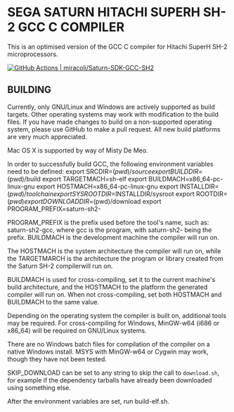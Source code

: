 # SEGA SATURN HITACHI SUPERH SH-2 GCC C COMPILER

This is an optimised version of the GCC C compiler for Hitachi SuperH SH-2 microprocessors.

[![GitHub Actions | miracoli/Saturn-SDK-GCC-SH2](https://github.com/miracoli/Saturn-SDK-GCC-SHmiracoli/Saturn-SDK-GCC-SH2/workflows/building/badge.svg)](https://github.com/miracoli/Saturn-SDK-GCC-SH2/actions?workflow=building)

## BUILDING
Currently, only GNU/Linux and Windows are actively supported as build targets.
Other operating systems may work with modification to the build files.  If you
have made changes to build on a non-supported operating system, please use
GitHub to make a pull request.  All new build platforms are very much
appreciated.

Mac OS X is supported by way of Misty De Meo.

In order to successfully build GCC, the following environment variables need
to be defined:
export SRCDIR=$(pwd)/source
export BUILDDIR=$(pwd)/build
export TARGETMACH=sh-elf
export BUILDMACH=x86_64-pc-linux-gnu
export HOSTMACH=x86_64-pc-linux-gnu
export INSTALLDIR=$(pwd)/toolchain
export SYSROOTDIR=$INSTALLDIR/sysroot
export ROOTDIR=$(pwd)
export DOWNLOADDIR=$(pwd)/download
export PROGRAM_PREFIX=saturn-sh2-

PROGRAM_PREFIX is the prefix used before the tool's name, such as:
saturn-sh2-gcc, where gcc is the program, with saturn-sh2- being the prefix.
BUILDMACH is the development machine the compiler will run on.

The HOSTMACH is the system architecture the compiler will run on, while the
TARGETMARCH is the architecture the program or library created from the Saturn
SH-2 compilerwill run on.

BUILDMACH is used for cross-compiling, set it to the current machine's build
architecture, and the HOSTMACH to the platform the generated compiler will run
on.  When not cross-compiling, set both HOSTMACH and BUILDMACH to the same
value.

Depending on the operating system the compiler is built on, additional tools
may be required.  For cross-compiling for Windows, MinGW-w64 (i686 or x86_64)
will be required on GNU/Linux systems.

There are no Windows batch files for compilation of the compiler on a native
Windows install.  MSYS with MinGW-w64 or Cygwin may work, though they have not
been tested.

SKIP_DOWNLOAD can be set to any string to skip the call to `download.sh`, for
example if the dependency tarballs have already been downloaded using something
else.


After the environment variables are set, run build-elf.sh.
